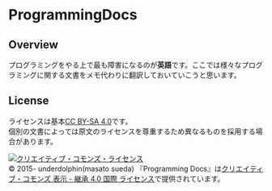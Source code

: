 # ProgrammingDocs
## Overview
プログラミングをやる上で最も障害になるのが**英語**です。ここでは様々なプログラミングに関する文書をメモ代わりに翻訳しておいていこうと思います。

## License
ライセンスは基本[CC BY-SA 4.0](http://creativecommons.org/licenses/by-sa/4.0/)です。  
個別の文書によっては原文のライセンスを尊重するため異なるものを採用する場合があります。  

<a rel="license" href="http://creativecommons.org/licenses/by-sa/4.0/"><img alt="クリエイティブ・コモンズ・ライセンス" style="border-width:0" src="https://i.creativecommons.org/l/by-sa/4.0/88x31.png" /></a><br /><span xmlns:cc="http://creativecommons.org/ns#" property="cc:attributionName">© 2015- underdolphin(masato sueda)</span> 『<span xmlns:dct="http://purl.org/dc/terms/" property="dct:title">Programming Docs</span>』は<a rel="license" href="http://creativecommons.org/licenses/by-sa/4.0/">クリエイティブ・コモンズ 表示 - 継承 4.0 国際 ライセンス</a>で提供されています。
